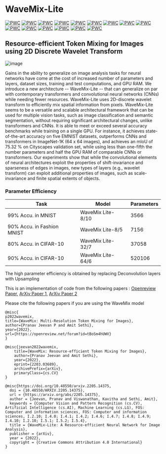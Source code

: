 # WaveMix-Lite
[![PWC](https://img.shields.io/endpoint.svg?url=https://paperswithcode.com/badge/wavemix-lite-a-resource-efficient-neural/image-classification-on-emnist-balanced)](https://paperswithcode.com/sota/image-classification-on-emnist-balanced?p=wavemix-lite-a-resource-efficient-neural)
[![PWC](https://img.shields.io/endpoint.svg?url=https://paperswithcode.com/badge/wavemix-lite-a-resource-efficient-neural/image-classification-on-emnist-byclass)](https://paperswithcode.com/sota/image-classification-on-emnist-byclass?p=wavemix-lite-a-resource-efficient-neural)
[![PWC](https://img.shields.io/endpoint.svg?url=https://paperswithcode.com/badge/wavemix-lite-a-resource-efficient-neural-1/scene-classification-on-places365-standard)](https://paperswithcode.com/sota/scene-classification-on-places365-standard?p=wavemix-lite-a-resource-efficient-neural-1)
[![PWC](https://img.shields.io/endpoint.svg?url=https://paperswithcode.com/badge/wavemix-lite-a-resource-efficient-neural/image-classification-on-emnist-digits)](https://paperswithcode.com/sota/image-classification-on-emnist-digits?p=wavemix-lite-a-resource-efficient-neural) [![PWC](https://img.shields.io/endpoint.svg?url=https://paperswithcode.com/badge/wavemix-lite-a-resource-efficient-neural/image-classification-on-emnist-letters)](https://paperswithcode.com/sota/image-classification-on-emnist-letters?p=wavemix-lite-a-resource-efficient-neural)
[![PWC](https://img.shields.io/endpoint.svg?url=https://paperswithcode.com/badge/wavemix-lite-a-resource-efficient-neural/image-classification-on-emnist-bymerge)](https://paperswithcode.com/sota/image-classification-on-emnist-bymerge?p=wavemix-lite-a-resource-efficient-neural) [![PWC](https://img.shields.io/endpoint.svg?url=https://paperswithcode.com/badge/wavemix-lite-a-resource-efficient-neural/image-classification-on-imagenet64x64)](https://paperswithcode.com/sota/image-classification-on-imagenet64x64?p=wavemix-lite-a-resource-efficient-neural) 
[![PWC](https://img.shields.io/endpoint.svg?url=https://paperswithcode.com/badge/wavemix-lite-a-resource-efficient-neural/image-classification-on-inat2021-mini)](https://paperswithcode.com/sota/image-classification-on-inat2021-mini?p=wavemix-lite-a-resource-efficient-neural) [![PWC](https://img.shields.io/endpoint.svg?url=https://paperswithcode.com/badge/wavemix-lite-a-resource-efficient-neural/image-classification-on-caltech-256)](https://paperswithcode.com/sota/image-classification-on-caltech-256?p=wavemix-lite-a-resource-efficient-neural)
[![PWC](https://img.shields.io/endpoint.svg?url=https://paperswithcode.com/badge/wavemix-lite-a-resource-efficient-neural-1/image-classification-on-places365-standard)](https://paperswithcode.com/sota/image-classification-on-places365-standard?p=wavemix-lite-a-resource-efficient-neural-1)
[![PWC](https://img.shields.io/endpoint.svg?url=https://paperswithcode.com/badge/wavemix-lite-a-resource-efficient-neural/image-classification-on-mnist)](https://paperswithcode.com/sota/image-classification-on-mnist?p=wavemix-lite-a-resource-efficient-neural) [![PWC](https://img.shields.io/endpoint.svg?url=https://paperswithcode.com/badge/wavemix-lite-a-resource-efficient-neural/image-classification-on-tiny-imagenet-1)](https://paperswithcode.com/sota/image-classification-on-tiny-imagenet-1?p=wavemix-lite-a-resource-efficient-neural)
[![PWC](https://img.shields.io/endpoint.svg?url=https://paperswithcode.com/badge/wavemix-lite-a-resource-efficient-neural/image-classification-on-svhn)](https://paperswithcode.com/sota/image-classification-on-svhn?p=wavemix-lite-a-resource-efficient-neural)  [![PWC](https://img.shields.io/endpoint.svg?url=https://paperswithcode.com/badge/wavemix-lite-a-resource-efficient-neural-1/semantic-segmentation-on-cityscapes-val)](https://paperswithcode.com/sota/semantic-segmentation-on-cityscapes-val?p=wavemix-lite-a-resource-efficient-neural-1)
[![PWC](https://img.shields.io/endpoint.svg?url=https://paperswithcode.com/badge/wavemix-lite-a-resource-efficient-neural-1/image-classification-on-imagenet)](https://paperswithcode.com/sota/image-classification-on-imagenet?p=wavemix-lite-a-resource-efficient-neural-1)

## Resource-efficient Token Mixing for Images using 2D Discrete Wavelet Transform 

![image](https://user-images.githubusercontent.com/15833382/172208483-42e6feaa-ff0a-4ccb-8663-f36d25c28d33.png)

Gains in the ability to generalize on image analysis tasks for neural networks have come at the cost of increased number of parameters and layers, dataset sizes, training and test computations, and GPU RAM. We introduce a new architecture -- WaveMix-Lite -- that can generalize on par with contemporary transformers and convolutional neural networks (CNNs) while needing fewer resources. WaveMix-Lite uses 2D-discrete wavelet transform to efficiently mix spatial information from pixels. WaveMix-Lite seems to be a versatile and scalable architectural framework that can be used for multiple vision tasks, such as image classification and semantic segmentation, without requiring significant architectural changes, unlike transformers and CNNs. It is able to meet or exceed several accuracy benchmarks while training on a single GPU. For instance, it achieves state-of-the-art accuracy on five EMNIST datasets, outperforms CNNs and transformers in ImageNet-1K (64 x 64 images), and achieves an mIoU of 75.32 % on Cityscapes validation set, while using less than one-fifth the number parameters and half the GPU RAM of comparable CNNs or transformers. Our experiments show that while the convolutional elements of neural architectures exploit the properties of shift-invariance and sparseness of edges in images, new types of layers (e.g., wavelet transform) can exploit additional properties of images, such as scale-invariance and finite spatial extents of objects.

### Parameter Efficiency
| Task                         | Model                                           | Parameters |
|------------------------------|-------------------------------------------------|------------|
| 99% Accu. in MNIST           | WaveMix Lite-8/10                               | 3566       |
| 90% Accu. in Fashion MNIST   | WaveMix Lite-8/5                                | 7156       |
| 80% Accu. in CIFAR-10        | WaveMix Lite-32/7                               | 37058      |
| 90% Accu. in CIFAR-10        | WaveMix Lite-64/6                               | 520106     |   

The high parameter efficiency is obtained by replacing Deconvolution layers with Upsampling

This is an implementation of code from the following papers : [Openreview Paper](https://openreview.net/forum?id=tBoSm4hUWV), [ArXiv Paper 1](https://arxiv.org/abs/2203.03689), [ArXiv Paper 2](https://arxiv.org/abs/2205.14375)



Please cite the following papers if you are using the WaveMix model

```
@misc{
p2022wavemix,
title={WaveMix: Multi-Resolution Token Mixing for Images},
author={Pranav Jeevan P and Amit Sethi},
year={2022},
url={https://openreview.net/forum?id=tBoSm4hUWV}
}

@misc{jeevan2022wavemix,
    title={WaveMix: Resource-efficient Token Mixing for Images},
    author={Pranav Jeevan and Amit Sethi},
    year={2022},
    eprint={2203.03689},
    archivePrefix={arXiv},
    primaryClass={cs.CV}
}

@misc{https://doi.org/10.48550/arxiv.2205.14375,
  doi = {10.48550/ARXIV.2205.14375},
  url = {https://arxiv.org/abs/2205.14375},
  author = {Jeevan, Pranav and Viswanathan, Kavitha and Sethi, Amit},
  keywords = {Computer Vision and Pattern Recognition (cs.CV), Artificial Intelligence (cs.AI), Machine Learning (cs.LG), FOS: Computer and information sciences, FOS: Computer and information sciences, I.2.10; I.4.0; I.4.1; I.4.2; I.4.6; I.4.7; I.4.8; I.4.9; I.4.10; I.2.10; I.5.1; I.5.2; I.5.4},
  title = {WaveMix-Lite: A Resource-efficient Neural Network for Image Analysis},
  publisher = {arXiv},
  year = {2022},
  copyright = {Creative Commons Attribution 4.0 International}
}

```
